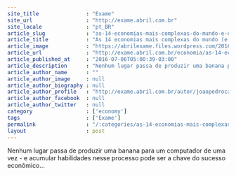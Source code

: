 ```yaml
---
site_title               : "Exame"
site_url                 : "http://exame.abril.com.br"
site_locale              : "pt_BR"
article_slug             : "as-14-economias-mais-complexas-do-mundo-e-o-brasil-em-54o"
article_title            : "As 14 economias mais complexas do mundo (e o Brasil em 54º)"
article_image            : "https://abrilexame.files.wordpress.com/2016/09/size_960_16_9_mer_centro-012.jpg?quality=70&strip=all&w=960"
article_url              : "http://exame.abril.com.br/economia/as-14-economias-mais-complexas-do-mundo-e-o-brasil-em-54o/"
article_published_at     : "2016-07-06T05:00:39-03:00"
article_description      : "Nenhum lugar passa de produzir uma banana para um computador de uma vez - e acumular habilidades nesse processo pode ser a chave do sucesso econômico..."
article_author_name      : ""
article_author_image     : null
article_author_biography : null
article_author_profile   : "http://exame.abril.com.br/autor/joaopedrocaleiro/"
article_author_facebook  : null
article_author_twitter   : null
category                 : ['economy']
tags                     : ['Exame']
permalink                : "/:categories/as-14-economias-mais-complexas-do-mundo-e-o-brasil-em-54o/"
layout                   : post
---
```


Nenhum lugar passa de produzir uma banana para um computador de uma vez - e acumular habilidades nesse processo pode ser a chave do sucesso econômico...
